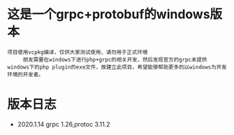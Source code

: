 # 这是一个grpc+protobuf的windows版本
    项目使用vcpkg编译，仅供大家测试使用，请勿用于正式环境
         朋友需要在windows下进行php+grpc的相关开发，然后发现官方的grpc未提供windows下的php plugin的exe文件，故建立此项目，希望能够帮助更多的以windows为开发环境的开发者。 

# 版本日志
- 2020.1.14 grpc 1.26,protoc 3.11.2
    
     
